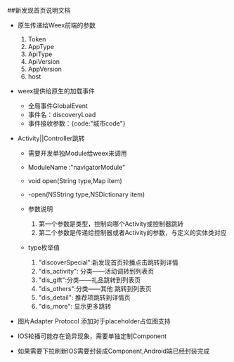 ##新发现首页说明文档

* 原生传递给Weex前端的参数
    1. Token
    2. AppType
    3. ApiType
    4. ApiVersion
    5. AppVersion
    6. host

* weex提供给原生的加载事件
    * 全局事件GlobalEvent
    * 事件名：discoveryLoad
    * 事件接收参数：{code:"城市code"}

* Activity||Controller跳转
    * 需要开发单独Module给weex来调用
    * ModuleName :"navigatorModule"
    *  void open(String type,Map item)
    *  -open(NSString type,NSDictionary item)
    * 参数说明
        1. 第一个参数是类型，控制向哪个Activity或控制器跳转
        2. 第二个参数是传递给控制器或者Activity的参数，与定义的实体类对应

    * type枚举值
        1. "discoverSpecial":新发现首页轮播点击跳转到详情
        2. "dis_activity": 分类——活动调转到列表页
        3. "dis_gift":分类——礼品跳转到列表页
        4. "dis_others":分类——其他 跳转到列表页
        5. "dis_detail": 推荐项跳转到详情页
        6. "dis_more": 显示更多跳转


* 图片Adapter Protocol 添加对于placeholder占位图支持
* IOS轮播可能存在诡异现象，需要单独定制Component
* 如果需要下拉刷新IOS需要封装成Component,Android端已经封装完成
        
    